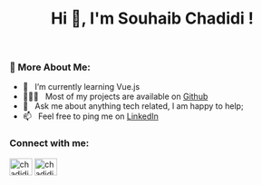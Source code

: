 <h1 align="center">Hi 👋, I'm Souhaib Chadidi !</h1>
<br />

### 🧐 More About Me:

- 🌱 &nbsp; I’m currently learning Vue.js
- 👨🏻‍💻 &nbsp; Most of my projects are available on [Github](https://github.com/chadidi02)
- 💬 &nbsp; Ask me about anything tech related, I am happy to help;
- 📫 &nbsp; Feel free to ping me on [LinkedIn](https://www.linkedin.com/in/chadidi02/)

<h3 align="left">Connect with me:</h3>
<p align="left">
<a href="https://twitter.com/chadidi02" target="blank"><img align="center" src="https://raw.githubusercontent.com/rahuldkjain/github-profile-readme-generator/master/src/images/icons/Social/twitter.svg" alt="chadidi02" height="30" width="40" /></a>
<a href="https://linkedin.com/in/chadidi02" target="blank"><img align="center" src="https://raw.githubusercontent.com/rahuldkjain/github-profile-readme-generator/master/src/images/icons/Social/linked-in-alt.svg" alt="chadidi02" height="30" width="40" /></a>
</p>
